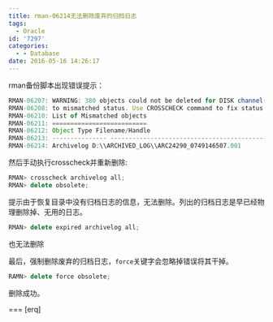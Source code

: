 ```yaml
---
title: rman-06214无法删除废弃的归档日志
tags:
  - Oracle
id: '7297'
categories:
  - - Database
date: 2016-05-16 14:26:17
---
```



<!-- more -->
rman备份脚本出现错误提示：
```js
RMAN-06207: WARNING: 380 objects could not be deleted for DISK channel(s) due
RMAN-06208: to mismatched status. Use CROSSCHECK command to fix status
RMAN-06210: List of Mismatched objects
RMAN-06211: ==========================
RMAN-06212: Object Type Filename/Handle
RMAN-06213: --------------- ---------------------------------------------------
RMAN-06214: Archivelog D:\\ARCHIVED_LOG\\ARC24290_0749146507.001
```

然后手动执行crosscheck并重新删除:

```js
RMAN> crosscheck archivelog all;
RMAN> delete obsolete;
```

提示由于恢复目录中没有归档日志的信息，无法删除。列出的归档日志是早已经物理删除掉、无用的日志。

```js
RMAN> delete expired archivelog all;
```
也无法删除

最后，强制删除废弃的归档日志，`force`关键字会忽略掉错误将其干掉。

```js
RAMN> delete force obsolete;
```

删除成功。

===
\[erq\]